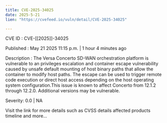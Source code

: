 ```yaml
---
title: CVE-2025-34025
date: 2025-5-21
lien: "https://cvefeed.io/vuln/detail/CVE-2025-34025"

---
```


CVE ID : CVE-[[2025]]-34025

Published :  May 21
2025
11:15 p.m. | 1 hour
4 minutes ago

Description : The Versa Concerto SD-WAN orchestration platform is vulnerable to an privileges escalation and container escape vulnerability caused by unsafe default mounting of host binary paths that allow the container to modify host paths. The escape can be used to trigger remote code execution or direct host access depending on the host operating system configuration.This issue is known to affect Concerto from 12.1.2 through 12.2.0. Additional versions may be vulnerable.

Severity: 0.0 | NA

Visit the link for more details
such as CVSS details
affected products
timeline
and more...
